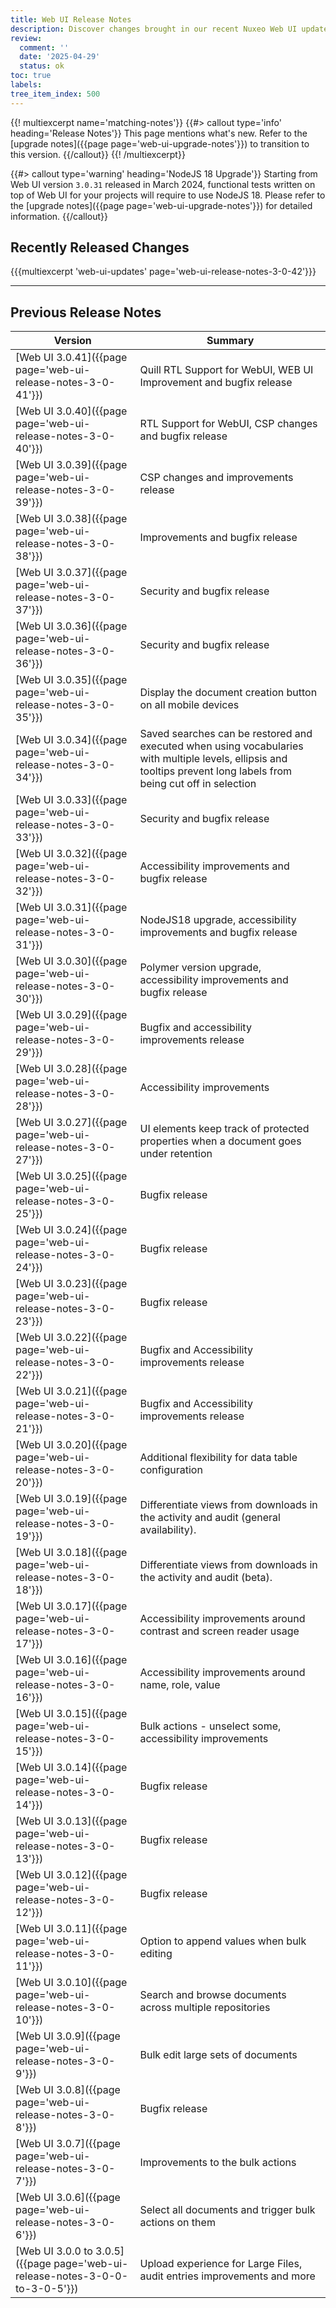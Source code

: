 ```yaml
---
title: Web UI Release Notes
description: Discover changes brought in our recent Nuxeo Web UI updates.
review:
  comment: ''
  date: '2025-04-29'
  status: ok
toc: true
labels:
tree_item_index: 500
---
```


{{! multiexcerpt name='matching-notes'}}
{{#> callout type='info' heading='Release Notes'}}
This page mentions what's new. Refer to the [upgrade notes]({{page page='web-ui-upgrade-notes'}}) to transition to this version.
{{/callout}}
{{! /multiexcerpt}}

{{#> callout type='warning' heading='NodeJS 18 Upgrade'}}
Starting from Web UI version `3.0.31` released in March 2024, functional tests written on top of Web UI for your projects will require to use NodeJS 18. Please refer to the [upgrade notes]({{page page='web-ui-upgrade-notes'}}) for detailed information.
{{/callout}}

## Recently Released Changes

{{{multiexcerpt 'web-ui-updates' page='web-ui-release-notes-3-0-42'}}}

---

## Previous Release Notes

<!-- | [Web UI 3.0.42]({{page page='web-ui-release-notes-3-0-42'}})                  | Accessibility and Veracode Vulnerability fixes for WebUI and bugfix release     | -->

| Version                                                                      | Summary                                                                              |
| ---------------------------------------------------------------------------- | ------------------------------------------------------------------------------------ |
| [Web UI 3.0.41]({{page page='web-ui-release-notes-3-0-41'}})                  | Quill RTL Support for WebUI, WEB UI Improvement and bugfix release     | 
| [Web UI 3.0.40]({{page page='web-ui-release-notes-3-0-40'}})                  | RTL Support for WebUI, CSP changes and bugfix release     |
| [Web UI 3.0.39]({{page page='web-ui-release-notes-3-0-39'}})                  | CSP changes and improvements release     |
| [Web UI 3.0.38]({{page page='web-ui-release-notes-3-0-38'}})                  | Improvements and bugfix release     |
| [Web UI 3.0.37]({{page page='web-ui-release-notes-3-0-37'}})                  | Security and bugfix release     |
| [Web UI 3.0.36]({{page page='web-ui-release-notes-3-0-36'}})                  | Security and bugfix release     |
| [Web UI 3.0.35]({{page page='web-ui-release-notes-3-0-35'}})                  | Display the document creation button on all mobile devices     |
| [Web UI 3.0.34]({{page page='web-ui-release-notes-3-0-34'}})                  |  Saved searches can be restored and executed when using vocabularies with multiple levels, ellipsis and tooltips prevent long labels from being cut off in selection        | 
| [Web UI 3.0.33]({{page page='web-ui-release-notes-3-0-33'}})                 | Security and bugfix release                                                          |
| [Web UI 3.0.32]({{page page='web-ui-release-notes-3-0-32'}})                 | Accessibility improvements and bugfix release                                        |
| [Web UI 3.0.31]({{page page='web-ui-release-notes-3-0-31'}})                 | NodeJS18 upgrade, accessibility improvements and bugfix release                      |
| [Web UI 3.0.30]({{page page='web-ui-release-notes-3-0-30'}})                 | Polymer version upgrade, accessibility improvements and bugfix release               |
| [Web UI 3.0.29]({{page page='web-ui-release-notes-3-0-29'}})                 | Bugfix and accessibility improvements release                                        |
| [Web UI 3.0.28]({{page page='web-ui-release-notes-3-0-28'}})                 | Accessibility improvements                                                           |
| [Web UI 3.0.27]({{page page='web-ui-release-notes-3-0-27'}})                 | UI elements keep track of protected properties when a document goes under retention  |
| [Web UI 3.0.25]({{page page='web-ui-release-notes-3-0-25'}})                 | Bugfix release                                                                       |
| [Web UI 3.0.24]({{page page='web-ui-release-notes-3-0-24'}})                 | Bugfix release                                                                       |
| [Web UI 3.0.23]({{page page='web-ui-release-notes-3-0-23'}})                 | Bugfix release                                                                       |
| [Web UI 3.0.22]({{page page='web-ui-release-notes-3-0-22'}})                 | Bugfix and Accessibility improvements release                                        |
| [Web UI 3.0.21]({{page page='web-ui-release-notes-3-0-21'}})                 | Bugfix and Accessibility improvements release                                        |
| [Web UI 3.0.20]({{page page='web-ui-release-notes-3-0-20'}})                 | Additional flexibility for data table configuration                                  |
| [Web UI 3.0.19]({{page page='web-ui-release-notes-3-0-19'}})                 | Differentiate views from downloads in the activity and audit (general availability). |
| [Web UI 3.0.18]({{page page='web-ui-release-notes-3-0-18'}})                 | Differentiate views from downloads in the activity and audit (beta).                 |
| [Web UI 3.0.17]({{page page='web-ui-release-notes-3-0-17'}})                 | Accessibility improvements around contrast and screen reader usage                   |
| [Web UI 3.0.16]({{page page='web-ui-release-notes-3-0-16'}})                 | Accessibility improvements around name, role, value                                  |
| [Web UI 3.0.15]({{page page='web-ui-release-notes-3-0-15'}})                 | Bulk actions - unselect some, accessibility improvements                             |
| [Web UI 3.0.14]({{page page='web-ui-release-notes-3-0-14'}})                 | Bugfix release                                                                       |
| [Web UI 3.0.13]({{page page='web-ui-release-notes-3-0-13'}})                 | Bugfix release                                                                       |
| [Web UI 3.0.12]({{page page='web-ui-release-notes-3-0-12'}})                 | Bugfix release                                                                       |
| [Web UI 3.0.11]({{page page='web-ui-release-notes-3-0-11'}})                 | Option to append values when bulk editing                                            |
| [Web UI 3.0.10]({{page page='web-ui-release-notes-3-0-10'}})                 | Search and browse documents across multiple repositories                             |
| [Web UI 3.0.9]({{page page='web-ui-release-notes-3-0-9'}})                   | Bulk edit large sets of documents                                                    |
| [Web UI 3.0.8]({{page page='web-ui-release-notes-3-0-8'}})                   | Bugfix release                                                                       |
| [Web UI 3.0.7]({{page page='web-ui-release-notes-3-0-7'}})                   | Improvements to the bulk actions                                                     |
| [Web UI 3.0.6]({{page page='web-ui-release-notes-3-0-6'}})                   | Select all documents and trigger bulk actions on them                                |
| [Web UI 3.0.0 to 3.0.5]({{page page='web-ui-release-notes-3-0-0-to-3-0-5'}}) | Upload experience for Large Files, audit entries improvements and more               |
